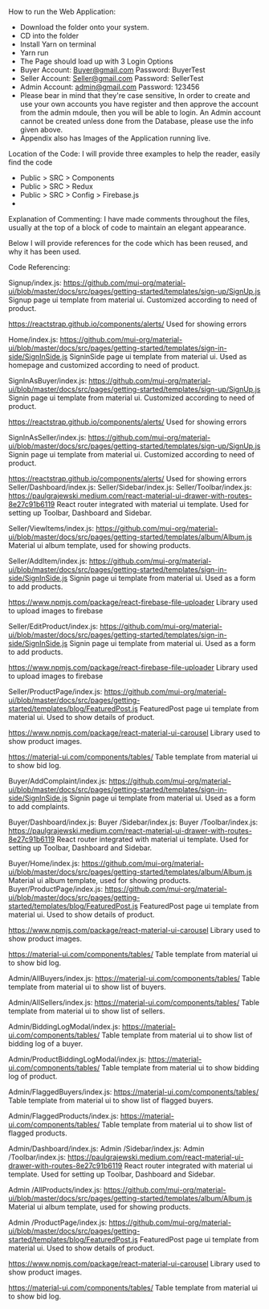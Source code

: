 How to run the Web Application:

 - Download the folder onto your system.
 - CD into the folder
 - Install Yarn on terminal
 - Yarn run
 - The Page should load up with 3 Login Options
 - Buyer Account: Buyer@gmail.com  Password: BuyerTest  
 - Seller Account: Seller@gmail.com Password: SellerTest    
 - Admin Account: admin@gmail.com Password: 123456
 - Please bear in mind that they're case sensitive, In order to create and use your own accounts you have register and then approve the account from the admin mdoule, then you will be able to login. An Admin account cannot be created unless done from the Database, please use the info given above.
 -  Appendix also has Images of the Application running live.

Location of the Code: I will provide three examples to help the reader, easily find the code

  - Public > SRC > Components
  - Public > SRC > Redux
  - Public > SRC > Config > Firebase.js
  - 
 

 
 
Explanation of Commenting: I have made comments throughout the files, usually at the top of a block of code to maintain an elegant appearance.

Below I will provide references for the code which has been reused, and why it has been used.

Code Referencing: 

Signup/index.js:
https://github.com/mui-org/material-ui/blob/master/docs/src/pages/getting-started/templates/sign-up/SignUp.js
Signup page ui template from material ui. Customized according to need of product.

https://reactstrap.github.io/components/alerts/
Used for showing errors

Home/index.js:
https://github.com/mui-org/material-ui/blob/master/docs/src/pages/getting-started/templates/sign-in-side/SignInSide.js
SigninSide page ui template from material ui. Used as homepage and customized according to need of product.

SignInAsBuyer/index.js:
https://github.com/mui-org/material-ui/blob/master/docs/src/pages/getting-started/templates/sign-up/SignUp.js
Signin page ui template from material ui. Customized according to need of product.

https://reactstrap.github.io/components/alerts/
Used for showing errors

SignInAsSeller/index.js:
https://github.com/mui-org/material-ui/blob/master/docs/src/pages/getting-started/templates/sign-up/SignUp.js
Signin page ui template from material ui. Customized according to need of product.

https://reactstrap.github.io/components/alerts/
Used for showing errors
Seller/Dashboard/index.js:
Seller/Sidebar/index.js:
Seller/Toolbar/index.js:
https://paulgrajewski.medium.com/react-material-ui-drawer-with-routes-8e27c91b6119
React router integrated with material ui template. Used for setting up Toolbar, Dashboard and Sidebar.

Seller/ViewItems/index.js:
https://github.com/mui-org/material-ui/blob/master/docs/src/pages/getting-started/templates/album/Album.js
Material ui album template, used for showing products.

Seller/AddItem/index.js:
https://github.com/mui-org/material-ui/blob/master/docs/src/pages/getting-started/templates/sign-in-side/SignInSide.js
Signin page ui template from material ui. Used as a form to add products.

https://www.npmjs.com/package/react-firebase-file-uploader
Library used to upload images to firebase

Seller/EditProduct/index.js:
https://github.com/mui-org/material-ui/blob/master/docs/src/pages/getting-started/templates/sign-in-side/SignInSide.js
Signin page ui template from material ui. Used as a form to add products.

https://www.npmjs.com/package/react-firebase-file-uploader
Library used to upload images to firebase


Seller/ProductPage/index.js:
https://github.com/mui-org/material-ui/blob/master/docs/src/pages/getting-started/templates/blog/FeaturedPost.js
FeaturedPost page ui template from material ui. Used to show details of product.

https://www.npmjs.com/package/react-material-ui-carousel
Library used to show product images.

https://material-ui.com/components/tables/
Table template from material ui to show bid log.


Buyer/AddComplaint/index.js:
https://github.com/mui-org/material-ui/blob/master/docs/src/pages/getting-started/templates/sign-in-side/SignInSide.js
Signin page ui template from material ui. Used as a form to add complaints.

Buyer/Dashboard/index.js:
Buyer /Sidebar/index.js:
Buyer /Toolbar/index.js:
https://paulgrajewski.medium.com/react-material-ui-drawer-with-routes-8e27c91b6119
React router integrated with material ui template. Used for setting up Toolbar, Dashboard and Sidebar.

Buyer/Home/index.js:
https://github.com/mui-org/material-ui/blob/master/docs/src/pages/getting-started/templates/album/Album.js
Material ui album template, used for showing products.
Buyer/ProductPage/index.js:
https://github.com/mui-org/material-ui/blob/master/docs/src/pages/getting-started/templates/blog/FeaturedPost.js
FeaturedPost page ui template from material ui. Used to show details of product.

https://www.npmjs.com/package/react-material-ui-carousel
Library used to show product images.

https://material-ui.com/components/tables/
Table template from material ui to show bid log.

Admin/AllBuyers/index.js:
https://material-ui.com/components/tables/
Table template from material ui to show list of buyers.

Admin/AllSellers/index.js:
https://material-ui.com/components/tables/
Table template from material ui to show list of sellers.

Admin/BiddingLogModal/index.js:
https://material-ui.com/components/tables/
Table template from material ui to show list of bidding log of a buyer.

Admin/ProductBiddingLogModal/index.js:
https://material-ui.com/components/tables/
Table template from material ui to show bidding log of product.


Admin/FlaggedBuyers/index.js:
https://material-ui.com/components/tables/
Table template from material ui to show list of flagged buyers.

Admin/FlaggedProducts/index.js:
https://material-ui.com/components/tables/
Table template from material ui to show list of flagged products.

Admin/Dashboard/index.js:
Admin /Sidebar/index.js:
Admin /Toolbar/index.js:
https://paulgrajewski.medium.com/react-material-ui-drawer-with-routes-8e27c91b6119
React router integrated with material ui template. Used for setting up Toolbar, Dashboard and Sidebar.

Admin /AllProducts/index.js:
https://github.com/mui-org/material-ui/blob/master/docs/src/pages/getting-started/templates/album/Album.js
Material ui album template, used for showing products.


Admin /ProductPage/index.js:
https://github.com/mui-org/material-ui/blob/master/docs/src/pages/getting-started/templates/blog/FeaturedPost.js
FeaturedPost page ui template from material ui. Used to show details of product.


https://www.npmjs.com/package/react-material-ui-carousel
Library used to show product images.


https://material-ui.com/components/tables/
Table template from material ui to show bid log.



































